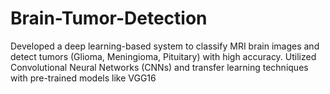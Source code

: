 # Brain-Tumor-Detection
Developed a deep learning-based system to classify MRI brain images and detect tumors (Glioma, Meningioma, Pituitary) with high accuracy. Utilized Convolutional Neural Networks (CNNs) and transfer learning techniques with pre-trained models like VGG16
